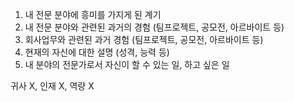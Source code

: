 1. 내 전문 분야에 흥미를 가지게 된 계기
2. 내 전문 분야와 관련된 과거의 경험 (팀프로젝트, 공모전, 아르바이트 등)
3. 회사업무와 관련된 과거 경험 (팀프로젝트, 공모전, 아르바이트 등)
4. 현재의 자신에 대한 설명 (성격, 능력 등)
5. 내 분야의 전문가로서 자신이 할 수 있는 일, 하고 싶은 일

귀사 X, 인재 X, 역량 X



